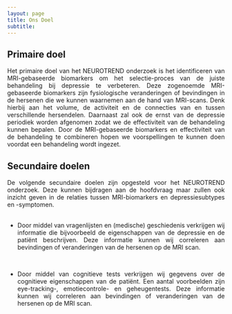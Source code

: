 ```yaml
---
layout: page
title: Ons Doel
subtitle:
---
```


<h2> Primaire doel </h2>

<div align="justify">
Het primaire doel van het NEUROTREND onderzoek is het identificeren van MRI-gebaseerde biomarkers om het selectie-proces van de juiste behandeling bij depressie te verbeteren. Deze zogenoemde MRI-gebaseerde biomarkers zijn fysiologische veranderingen of bevindingen in de hersenen die we kunnen waarnemen aan de hand van MRI-scans. Denk hierbij aan het volume, de activiteit en de connecties van en tussen verschillende hersendelen. Daarnaast zal ook de ernst van de depressie periodiek worden afgenomen zodat we de effectiviteit van de behandeling kunnen bepalen. Door de MRI-gebaseerde biomarkers en effectiviteit van de behandeling te combineren hopen we voorspellingen te kunnen doen voordat een behandeling wordt ingezet.
</div>

<h2> Secundaire doelen </h2>

<div align="justify">
De volgende secundaire doelen zijn opgesteld voor het NEUROTREND onderzoek. Deze kunnen bijdragen aan de hoofdvraag maar zullen ook inzicht geven in de relaties tussen MRI-biomarkers en depressiesubtypes en -symptomen. 
</div> 


<ul><div align="justify">
<br><li>Door middel van vragenlijsten en (medische) geschiedenis verkrijgen wij informatie die bijvoorbeeld de eigenschappen van de depressie en de patiënt beschrijven. Deze informatie kunnen wij correleren aan bevindingen of veranderingen van de hersenen op de MRI scan. </li>


<br><li>Door middel van cognitieve tests verkrijgen wij gegevens over de cognitieve eigenschappen van de patiënt. Een aantal voorbeelden zijn eye-tracking-, emotiecontrole- en geheugentests. Deze informatie kunnen wij correleren aan bevindingen of veranderingen van de hersenen op de MRI scan.</li>
</div></ul>
